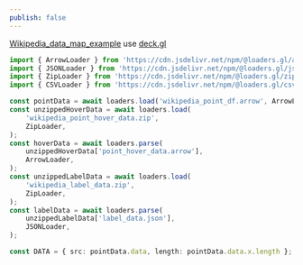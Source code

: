 ```yaml
---
publish: false
---
```


[Wikipedia_data_map_example] use [deck.gl]

<script setup>
import WikipediaDatamap from '../../components/WikipediaDatamap.vue'
</script>

<WikipediaDatamap />

```ts
import { ArrowLoader } from 'https://cdn.jsdelivr.net/npm/@loaders.gl/arrow@4.1.0-alpha.10/+esm';
import { JSONLoader } from 'https://cdn.jsdelivr.net/npm/@loaders.gl/json@4.0.5/+esm';
import { ZipLoader } from 'https://cdn.jsdelivr.net/npm/@loaders.gl/zip@4.1.0-alpha.10/+esm';
import { CSVLoader } from 'https://cdn.jsdelivr.net/npm/@loaders.gl/csv@4.1.0-alpha.10/+esm';

const pointData = await loaders.load('wikipedia_point_df.arrow', ArrowLoader);
const unzippedHoverData = await loaders.load(
    'wikipedia_point_hover_data.zip',
    ZipLoader,
);
const hoverData = await loaders.parse(
    unzippedHoverData['point_hover_data.arrow'],
    ArrowLoader,
);
const unzippedLabelData = await loaders.load(
    'wikipedia_label_data.zip',
    ZipLoader,
);
const labelData = await loaders.parse(
    unzippedLabelData['label_data.json'],
    JSONLoader,
);

const DATA = { src: pointData.data, length: pointData.data.x.length };
```

[Wikipedia_data_map_example]: https://github.com/lmcinnes/datamapplot_examples/blob/master/Wikipedia_data_map_example.html
[deck.gl]: https://deck.gl/
